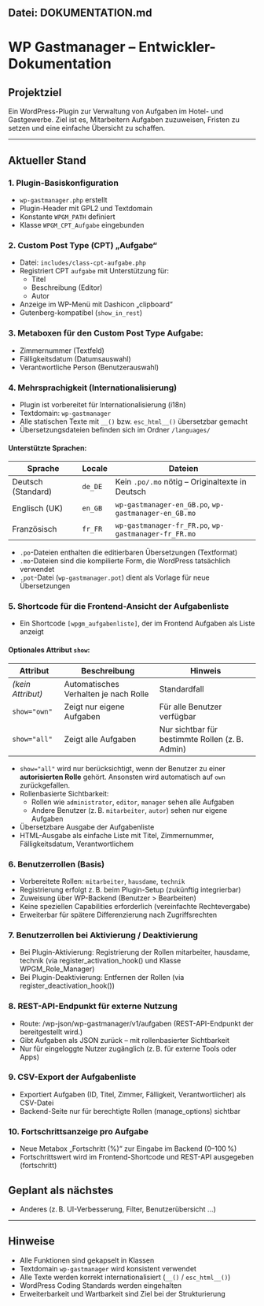 ## Datei: DOKUMENTATION.md

# WP Gastmanager – Entwickler-Dokumentation

## Projektziel

Ein WordPress-Plugin zur Verwaltung von Aufgaben im Hotel- und Gastgewerbe.
Ziel ist es, Mitarbeitern Aufgaben zuzuweisen, Fristen zu setzen und eine einfache Übersicht zu schaffen.

---

## Aktueller Stand

### 1. Plugin-Basiskonfiguration
- `wp-gastmanager.php` erstellt
- Plugin-Header mit GPL2 und Textdomain
- Konstante `WPGM_PATH` definiert
- Klasse `WPGM_CPT_Aufgabe` eingebunden

### 2. Custom Post Type (CPT) „Aufgabe“
- Datei: `includes/class-cpt-aufgabe.php`
- Registriert CPT `aufgabe` mit Unterstützung für:
  - Titel
  - Beschreibung (Editor)
  - Autor
- Anzeige im WP-Menü mit Dashicon „clipboard“
- Gutenberg-kompatibel (`show_in_rest`)

### 3. Metaboxen für den Custom Post Type Aufgabe:
- Zimmernummer (Textfeld)
- Fälligkeitsdatum (Datumsauswahl)
- Verantwortliche Person (Benutzerauswahl)

### 4. Mehrsprachigkeit (Internationalisierung)

- Plugin ist vorbereitet für Internationalisierung (i18n)
- Textdomain: `wp-gastmanager`
- Alle statischen Texte mit `__()` bzw. `esc_html__()` übersetzbar gemacht
- Übersetzungsdateien befinden sich im Ordner `/languages/`

#### Unterstützte Sprachen:

| Sprache            | Locale   | Dateien                                 |
|--------------------|----------|------------------------------------------|
| Deutsch (Standard) | `de_DE`  | Kein `.po/.mo` nötig – Originaltexte in Deutsch |
| Englisch (UK)      | `en_GB`  | `wp-gastmanager-en_GB.po`, `wp-gastmanager-en_GB.mo` |
| Französisch        | `fr_FR`  | `wp-gastmanager-fr_FR.po`, `wp-gastmanager-fr_FR.mo` |

- `.po`-Dateien enthalten die editierbaren Übersetzungen (Textformat)
- `.mo`-Dateien sind die kompilierte Form, die WordPress tatsächlich verwendet
- `.pot`-Datei (`wp-gastmanager.pot`) dient als Vorlage für neue Übersetzungen

### 5. Shortcode für die Frontend-Ansicht der Aufgabenliste

- Ein Shortcode `[wpgm_aufgabenliste]`, der im Frontend Aufgaben als Liste anzeigt
#### Optionales Attribut `show`:
| Attribut         | Beschreibung                           | Hinweis                                         |
|------------------|----------------------------------------|-------------------------------------------------|
| *(kein Attribut)*| Automatisches Verhalten je nach Rolle  | Standardfall                                    |
| `show="own"`     | Zeigt nur eigene Aufgaben              | Für alle Benutzer verfügbar                     |
| `show="all"`     | Zeigt alle Aufgaben                    | Nur sichtbar für bestimmte Rollen (z. B. Admin) |

- `show="all"` wird nur berücksichtigt, wenn der Benutzer zu einer **autorisierten Rolle** gehört. Ansonsten wird automatisch auf `own` zurückgefallen.
- Rollenbasierte Sichtbarkeit:
  - Rollen wie `administrator`, `editor`, `manager` sehen alle Aufgaben
  - Andere Benutzer (z. B. `mitarbeiter`, `autor`) sehen nur eigene Aufgaben
- Übersetzbare Ausgabe der Aufgabenliste
- HTML-Ausgabe als einfache Liste mit Titel, Zimmernummer, Fälligkeitsdatum, Verantwortlichem

### 6. Benutzerrollen (Basis)

- Vorbereitete Rollen: `mitarbeiter`, `hausdame`, `technik`
- Registrierung erfolgt z. B. beim Plugin-Setup (zukünftig integrierbar)
- Zuweisung über WP-Backend (Benutzer > Bearbeiten)
- Keine speziellen Capabilities erforderlich (vereinfachte Rechtevergabe)
- Erweiterbar für spätere Differenzierung nach Zugriffsrechten

### 7. Benutzerrollen bei Aktivierung / Deaktivierung

- Bei Plugin-Aktivierung: Registrierung der Rollen mitarbeiter, hausdame, technik
  (via register_activation_hook() und Klasse WPGM_Role_Manager)
- Bei Plugin-Deaktivierung: Entfernen der Rollen
  (via register_deactivation_hook())

### 8. REST-API-Endpunkt für externe Nutzung

- Route: /wp-json/wp-gastmanager/v1/aufgaben (REST-API-Endpunkt der bereitgestellt wird.)
- Gibt Aufgaben als JSON zurück – mit rollenbasierter Sichtbarkeit
- Nur für eingeloggte Nutzer zugänglich (z. B. für externe Tools oder Apps)

### 9. CSV-Export der Aufgabenliste

- Exportiert Aufgaben (ID, Titel, Zimmer, Fälligkeit, Verantwortlicher) als CSV-Datei
- Backend-Seite nur für berechtigte Rollen (manage_options) sichtbar

### 10. Fortschrittsanzeige pro Aufgabe
- Neue Metabox „Fortschritt (%)“ zur Eingabe im Backend (0–100 %)
- Fortschrittswert wird im Frontend-Shortcode und REST-API ausgegeben (fortschritt)

## Geplant als nächstes
- Anderes (z. B. UI-Verbesserung, Filter, Benutzerübersicht …)

---

## Hinweise

- Alle Funktionen sind gekapselt in Klassen
- Textdomain `wp-gastmanager` wird konsistent verwendet
- Alle Texte werden korrekt internationalisiert (`__()` / `esc_html__()`)
- WordPress Coding Standards werden eingehalten
- Erweiterbarkeit und Wartbarkeit sind Ziel bei der Strukturierung